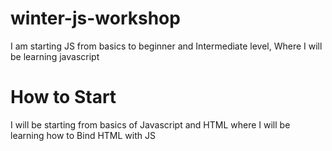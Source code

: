 # winter-js-workshop
I am starting JS from basics to beginner and Intermediate level, Where I will be learning javascript 

# How to Start
I will be starting from basics of Javascript and HTML where I will be learning how to Bind HTML with JS